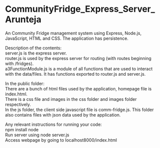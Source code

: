 # CommunityFridge_Express_Server_Arunteja
An Community Fridge management system using Express, Node.js, JavaScript, HTML and CSS. The application has persistence.


Description of the contents:    
server.js is the express server.    
router.js is used by the express server for routing (with routes beginning with /fridges).    
a3FunctionModule.js is a module of all functions that are used to interact with the data/files. It has functions exported to router.js and server.js.    


In the public folder:    
There are a bunch of html files used by the application, homepage file is index.html.    
There is a css file and images in the css folder and images folder respectively.    
In the js folder, the client side javascript file is comm-fridge.js. This folder also contains files with json data used by the application.    


Any relevant instructions for running your code:    
npm install node    
Run server using node server.js    
Access webpage by going to localhost8000/index.html
